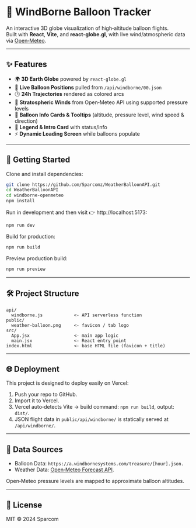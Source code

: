 # 🎈 WindBorne Balloon Tracker

An interactive 3D globe visualization of high‑altitude balloon flights.  
Built with **React**, **Vite**, and **react-globe.gl**, with live wind/atmospheric data via [Open‑Meteo](https://open-meteo.com/).

---

## ✨ Features

- 🌍 **3D Earth Globe** powered by `react-globe.gl`
- 📡 **Live Balloon Positions** pulled from `/api/windborne/00.json`
- 🕒 **24h Trajectories** rendered as colored arcs
- 💨 **Stratospheric Winds** from Open‑Meteo API using supported pressure levels
- 📑 **Balloon Info Cards & Tooltips** (altitude, pressure level, wind speed & direction)
- 🎨 **Legend & Intro Card** with status/info
- ⚡ **Dynamic Loading Screen** while balloons populate

---

## 🚀 Getting Started

Clone and install dependencies:

```bash
git clone https://github.com/Sparcomz/WeatherBalloonAPI.git
cd WeatherBalloonAPI
cd windborne-openmeteo
npm install
```

Run in development and then visit 👉 http://localhost:5173:

```bash
npm run dev
```

Build for production:

```bash
npm run build
```
Preview production build:

```bash
npm run preview
```

---

## 🛠 Project Structure

```
api/
  windborne.js            <- API serverless function
public/
  weather-balloon.png     <- favicon / tab logo
src/
  App.jsx                 <- main app logic
  main.jsx                <- React entry point
index.html                <- base HTML file (favicon + title)
```

---

## 🌐 Deployment

This project is designed to deploy easily on Vercel:

1. Push your repo to GitHub.
2. Import it to Vercel.
3. Vercel auto‑detects Vite → build command: `npm run build`, output: `dist/`.
4. JSON flight data in `public/api/windborne/` is statically served at `/api/windborne/`.

---

## 📡 Data Sources

- Balloon Data: `https://a.windbornesystems.com/treasure/[hour].json.`
- Weather Data: [Open‑Meteo Forecast API](https://open-meteo.com/).

Open‑Meteo pressure levels are mapped to approximate balloon altitudes.

---

## 📃 License

MIT © 2024 Sparcom